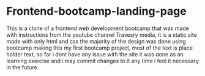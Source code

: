 # Frontend-bootcamp-landing-page
This is a clone of a frontend web development bootcamp that was made with instructions from the youtube channel Travesry media, it is a static site made with only html and css
the majority of the design was done using bootcamp making this my first bootcamp project, most of the text is place holder text, so far i dont have any issue with the site
it was done as an learning exercise and i may commit changes to it any time i feel it necessary in the future.
